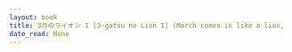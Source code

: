 ```yaml
---
layout: book
title: 3月のライオン 1 [3-gatsu no Lion 1] (March comes in like a lion,  no. 1)
date_read: None
---
```

